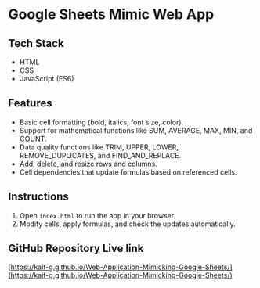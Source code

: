 # Google Sheets Mimic Web App

## Tech Stack
- HTML
- CSS
- JavaScript (ES6)


## Features
- Basic cell formatting (bold, italics, font size, color).
- Support for mathematical functions like SUM, AVERAGE, MAX, MIN, and COUNT.
- Data quality functions like TRIM, UPPER, LOWER, REMOVE_DUPLICATES, and FIND_AND_REPLACE.
- Add, delete, and resize rows and columns.
- Cell dependencies that update formulas based on referenced cells.

## Instructions
1. Open `index.html` to run the app in your browser.
2. Modify cells, apply formulas, and check the updates automatically.

## GitHub Repository Live link
[https://kaif-g.github.io/Web-Application-Mimicking-Google-Sheets/](https://kaif-g.github.io/Web-Application-Mimicking-Google-Sheets/)
